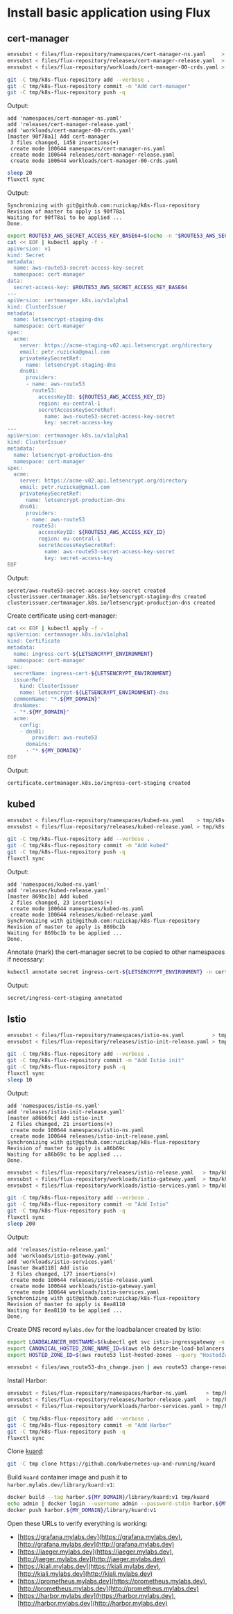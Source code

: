 # Install basic application using Flux

## cert-manager

```bash
envsubst < files/flux-repository/namespaces/cert-manager-ns.yaml     > tmp/k8s-flux-repository/namespaces/cert-manager-ns.yaml
envsubst < files/flux-repository/releases/cert-manager-release.yaml  > tmp/k8s-flux-repository/releases/cert-manager-release.yaml
envsubst < files/flux-repository/workloads/cert-manager-00-crds.yaml > tmp/k8s-flux-repository/workloads/cert-manager-00-crds.yaml

git -C tmp/k8s-flux-repository add --verbose .
git -C tmp/k8s-flux-repository commit -m "Add cert-manager"
git -C tmp/k8s-flux-repository push -q
```

Output:

```text
add 'namespaces/cert-manager-ns.yaml'
add 'releases/cert-manager-release.yaml'
add 'workloads/cert-manager-00-crds.yaml'
[master 90f78a1] Add cert-manager
 3 files changed, 1458 insertions(+)
 create mode 100644 namespaces/cert-manager-ns.yaml
 create mode 100644 releases/cert-manager-release.yaml
 create mode 100644 workloads/cert-manager-00-crds.yaml
```

```bash
sleep 20
fluxctl sync
```

Output:

```text
Synchronizing with git@github.com:ruzickap/k8s-flux-repository
Revision of master to apply is 90f78a1
Waiting for 90f78a1 to be applied ...
Done.
```

```bash
export ROUTE53_AWS_SECRET_ACCESS_KEY_BASE64=$(echo -n "$ROUTE53_AWS_SECRET_ACCESS_KEY" | base64)
cat << EOF | kubectl apply -f -
apiVersion: v1
kind: Secret
metadata:
  name: aws-route53-secret-access-key-secret
  namespace: cert-manager
data:
  secret-access-key: $ROUTE53_AWS_SECRET_ACCESS_KEY_BASE64
---
apiVersion: certmanager.k8s.io/v1alpha1
kind: ClusterIssuer
metadata:
  name: letsencrypt-staging-dns
  namespace: cert-manager
spec:
  acme:
    server: https://acme-staging-v02.api.letsencrypt.org/directory
    email: petr.ruzicka@gmail.com
    privateKeySecretRef:
      name: letsencrypt-staging-dns
    dns01:
      providers:
      - name: aws-route53
        route53:
          accessKeyID: ${ROUTE53_AWS_ACCESS_KEY_ID}
          region: eu-central-1
          secretAccessKeySecretRef:
            name: aws-route53-secret-access-key-secret
            key: secret-access-key
---
apiVersion: certmanager.k8s.io/v1alpha1
kind: ClusterIssuer
metadata:
  name: letsencrypt-production-dns
  namespace: cert-manager
spec:
  acme:
    server: https://acme-v02.api.letsencrypt.org/directory
    email: petr.ruzicka@gmail.com
    privateKeySecretRef:
      name: letsencrypt-production-dns
    dns01:
      providers:
      - name: aws-route53
        route53:
          accessKeyID: ${ROUTE53_AWS_ACCESS_KEY_ID}
          region: eu-central-1
          secretAccessKeySecretRef:
            name: aws-route53-secret-access-key-secret
            key: secret-access-key
EOF
```

Output:

```text
secret/aws-route53-secret-access-key-secret created
clusterissuer.certmanager.k8s.io/letsencrypt-staging-dns created
clusterissuer.certmanager.k8s.io/letsencrypt-production-dns created
```

Create certificate using cert-manager:

```bash
cat << EOF | kubectl apply -f -
apiVersion: certmanager.k8s.io/v1alpha1
kind: Certificate
metadata:
  name: ingress-cert-${LETSENCRYPT_ENVIRONMENT}
  namespace: cert-manager
spec:
  secretName: ingress-cert-${LETSENCRYPT_ENVIRONMENT}
  issuerRef:
    kind: ClusterIssuer
    name: letsencrypt-${LETSENCRYPT_ENVIRONMENT}-dns
  commonName: "*.${MY_DOMAIN}"
  dnsNames:
  - "*.${MY_DOMAIN}"
  acme:
    config:
    - dns01:
        provider: aws-route53
      domains:
      - "*.${MY_DOMAIN}"
EOF
```

Output:

```text
certificate.certmanager.k8s.io/ingress-cert-staging created
```

## kubed

```bash
envsubst < files/flux-repository/namespaces/kubed-ns.yaml    > tmp/k8s-flux-repository/namespaces/kubed-ns.yaml
envsubst < files/flux-repository/releases/kubed-release.yaml > tmp/k8s-flux-repository/releases/kubed-release.yaml

git -C tmp/k8s-flux-repository add --verbose .
git -C tmp/k8s-flux-repository commit -m "Add kubed"
git -C tmp/k8s-flux-repository push -q
fluxctl sync
```

Output:

```text
add 'namespaces/kubed-ns.yaml'
add 'releases/kubed-release.yaml'
[master 869bc1b] Add kubed
 2 files changed, 23 insertions(+)
 create mode 100644 namespaces/kubed-ns.yaml
 create mode 100644 releases/kubed-release.yaml
Synchronizing with git@github.com:ruzickap/k8s-flux-repository
Revision of master to apply is 869bc1b
Waiting for 869bc1b to be applied ...
Done.
```

Annotate (mark) the cert-manager secret to be copied to other namespaces
if necessary:

```bash
kubectl annotate secret ingress-cert-${LETSENCRYPT_ENVIRONMENT} -n cert-manager kubed.appscode.com/sync="app=kubed"
```

Output:

```text
secret/ingress-cert-staging annotated
```

## Istio

```bash
envsubst < files/flux-repository/namespaces/istio-ns.yaml         > tmp/k8s-flux-repository/namespaces/istio-ns.yaml
envsubst < files/flux-repository/releases/istio-init-release.yaml > tmp/k8s-flux-repository/releases/istio-init-release.yaml

git -C tmp/k8s-flux-repository add --verbose .
git -C tmp/k8s-flux-repository commit -m "Add Istio init"
git -C tmp/k8s-flux-repository push -q
fluxctl sync
sleep 10
```

Output:

```text
add 'namespaces/istio-ns.yaml'
add 'releases/istio-init-release.yaml'
[master a86b69c] Add istio-init
 2 files changed, 21 insertions(+)
 create mode 100644 namespaces/istio-ns.yaml
 create mode 100644 releases/istio-init-release.yaml
Synchronizing with git@github.com:ruzickap/k8s-flux-repository
Revision of master to apply is a86b69c
Waiting for a86b69c to be applied ...
Done.
```

```bash
envsubst < files/flux-repository/releases/istio-release.yaml   > tmp/k8s-flux-repository/releases/istio-release.yaml
envsubst < files/flux-repository/workloads/istio-gateway.yaml  > tmp/k8s-flux-repository/workloads/istio-gateway.yaml
envsubst < files/flux-repository/workloads/istio-services.yaml > tmp/k8s-flux-repository/workloads/istio-services.yaml

git -C tmp/k8s-flux-repository add --verbose .
git -C tmp/k8s-flux-repository commit -m "Add Istio"
git -C tmp/k8s-flux-repository push -q
fluxctl sync
sleep 200
```

Output:

```text
add 'releases/istio-release.yaml'
add 'workloads/istio-gateway.yaml'
add 'workloads/istio-services.yaml'
[master 8ea8110] Add istio
 3 files changed, 177 insertions(+)
 create mode 100644 releases/istio-release.yaml
 create mode 100644 workloads/istio-gateway.yaml
 create mode 100644 workloads/istio-services.yaml
Synchronizing with git@github.com:ruzickap/k8s-flux-repository
Revision of master to apply is 8ea8110
Waiting for 8ea8110 to be applied ...
Done.
```

Create DNS record `mylabs.dev` for the loadbalancer created by Istio:

```bash
export LOADBALANCER_HOSTNAME=$(kubectl get svc istio-ingressgateway -n istio-system -o jsonpath="{.status.loadBalancer.ingress[0].hostname}")
export CANONICAL_HOSTED_ZONE_NAME_ID=$(aws elb describe-load-balancers --query "LoadBalancerDescriptions[?DNSName==\`$LOADBALANCER_HOSTNAME\`].CanonicalHostedZoneNameID" --output text)
export HOSTED_ZONE_ID=$(aws route53 list-hosted-zones --query "HostedZones[?Name==\`${MY_DOMAIN}.\`].Id" --output text)

envsubst < files/aws_route53-dns_change.json | aws route53 change-resource-record-sets --hosted-zone-id ${HOSTED_ZONE_ID} --change-batch=file:///dev/stdin
```

Install Harbor:

```bash
envsubst < files/flux-repository/namespaces/harbor-ns.yaml      > tmp/k8s-flux-repository/namespaces/harbor-ns.yaml
envsubst < files/flux-repository/releases/harbor-release.yaml   > tmp/k8s-flux-repository/releases/harbor-release.yaml
envsubst < files/flux-repository/workloads/harbor-services.yaml > tmp/k8s-flux-repository/workloads/harbor-services.yaml

git -C tmp/k8s-flux-repository add --verbose .
git -C tmp/k8s-flux-repository commit -m "Add Harbor"
git -C tmp/k8s-flux-repository push -q
fluxctl sync
```

Clone [kuard](https://github.com/kubernetes-up-and-running/kuard):

```bash
git -C tmp clone https://github.com/kubernetes-up-and-running/kuard
```

Build `kuard` container image and push it to
`harbor.mylabs.dev/library/kuard:v1`:

```bash
docker build --tag harbor.${MY_DOMAIN}/library/kuard:v1 tmp/kuard
echo admin | docker login --username admin --password-stdin harbor.${MY_DOMAIN}
docker push harbor.${MY_DOMAIN}/library/kuard:v1
```

Open these URLs to verify everything is working:

* [https://grafana.mylabs.dev](https://grafana.mylabs.dev), [http://grafana.mylabs.dev](http://grafana.mylabs.dev)
* [https://jaeger.mylabs.dev](https://jaeger.mylabs.dev), [http://jaeger.mylabs.dev](http://jaeger.mylabs.dev)
* [https://kiali.mylabs.dev](https://kiali.mylabs.dev), [http://kiali.mylabs.dev](http://kiali.mylabs.dev)
* [https://prometheus.mylabs.dev](https://prometheus.mylabs.dev), [http://prometheus.mylabs.dev](http://prometheus.mylabs.dev)
* [https://harbor.mylabs.dev](https://harbor.mylabs.dev), [http://harbor.mylabs.dev](http://harbor.mylabs.dev)

